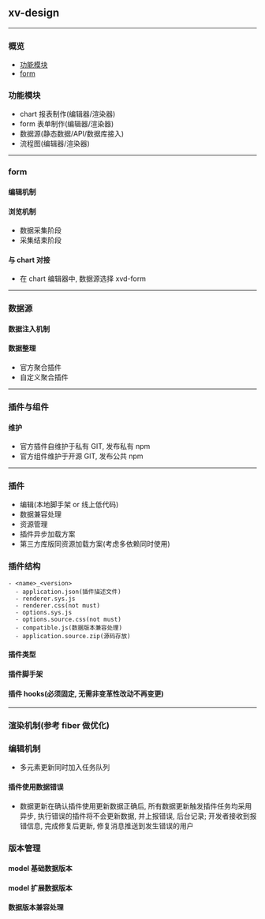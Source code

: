 ## xv-design

---

### 概览

- [功能模块](#功能模块)
- [form](#form)

### 功能模块

- chart 报表制作(编辑器/渲染器)
- form 表单制作(编辑器/渲染器)
- 数据源(静态数据/API/数据库接入)
- 流程图(编辑器/渲染器)

---

### form

#### 编辑机制

#### 浏览机制

- 数据采集阶段
- 采集结束阶段

#### 与 chart 对接

- 在 chart 编辑器中, 数据源选择 xvd-form

---

### 数据源

#### 数据注入机制

#### 数据整理

- 官方聚合插件
- 自定义聚合插件

---

### 插件与组件

#### 维护

- 官方插件自维护于私有 GIT, 发布私有 npm
- 官方组件维护于开源 GIT, 发布公共 npm

---

### 插件

- 编辑(本地脚手架 or 线上低代码)
- 数据兼容处理
- 资源管理
- 插件异步加载方案
- 第三方库版同资源加载方案(考虑多依赖同时使用)

### 插件结构

```
- <name>_<version>
  - application.json(插件描述文件)
  - renderer.sys.js
  - renderer.css(not must)
  - options.sys.js
  - options.source.css(not must)
  - compatible.js(数据版本兼容处理)
  - application.source.zip(源码存放)
```

#### 插件类型

#### 插件脚手架

#### 插件 hooks(必须固定, 无需非变革性改动不再变更)

---

### 渲染机制(参考 fiber 做优化)


### 编辑机制

- 多元素更新同时加入任务队列

#### 插件使用数据错误

- 数据更新在确认插件使用更新数据正确后, 所有数据更新触发插件任务均采用异步, 执行错误的插件将不会更新数据, 并上报错误, 后台记录; 开发者接收到报错信息, 完成修复后更新, 修复消息推送到发生错误的用户

### 版本管理

#### model 基础数据版本

#### model 扩展数据版本

#### 数据版本兼容处理

